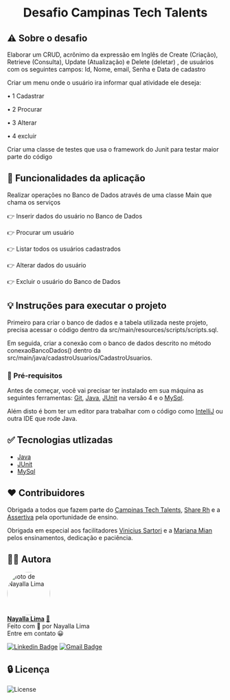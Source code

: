 <h1 align="center">Desafio Campinas Tech Talents</h1>

## ⚠️ Sobre o desafio 

<p>Elaborar um CRUD, acrônimo da expressão em Inglês de Create (Criação), Retrieve (Consulta), Update (Atualização) 
e Delete (deletar) , de usuários com os seguintes campos:
Id, Nome, email, Senha e Data de cadastro </p>

<p>Criar um menu onde o usuário ira informar qual atividade ele deseja:</p>
<p> • 1 Cadastrar </p>
<p> • 2 Procurar </p>
<p> • 3 Alterar </p>
<p> • 4 excluir </p>

<p>Criar uma classe de testes que usa o framework do  Junit para testar maior parte do código</p>

## 📌 Funcionalidades da aplicação

<p> Realizar operações no Banco de Dados através de uma classe Main que chama os serviços</p>
<p>👉 Inserir dados do usuário no Banco de Dados</p>
<p>👉 Procurar um usuário </p>
<p>👉 Listar todos os usuários cadastrados </p>
<p>👉 Alterar dados do usuário </p>
<p>👉 Excluir o usuário do Banco de Dados</p>


## 💡 Instruções para executar o projeto

<p>Primeiro para criar o banco de dados e a tabela utilizada neste projeto, precisa acessar o código dentro da 
src/main/resources/scripts/scripts.sql.</p> 

<p>Em seguida, criar a conexão com o banco de dados descrito no método conexaoBancoDados() dentro da 
src/main/java/cadastroUsuarios/CadastroUsuarios.</p>


### 📎 Pré-requisitos

<p>Antes de começar, você vai precisar ter instalado em sua máquina as seguintes ferramentas:
 <a href="https://git-scm.com/">Git</a>, <a href="https://www.java.com/pt-BR/">Java</a>, 
<a href="https://junit.org/junit4/">JUnit</a>  na versão 4 e o <a href="https://www.mysql.com/">MySql</a>.</p> 
<p>Além disto é bom ter um editor para trabalhar com o código como 
<a href="https://www.jetbrains.com/pt-br/idea/download/#section=windows">IntelliJ</a> ou outra IDE que rode Java.</p>

## ✅ Tecnologias utlizadas
- [Java](https://www.java.com/pt-BR/) 
- [JUnit](https://junit.org/junit4/) 
- [MySql](https://www.mysql.com/) 

## ♥️ Contribuidores 
<p> Obrigada a todos que fazem parte do <a href="http://campinas.tech/campinas-tech-talents/">Campinas Tech Talents</a>, <a href="https://sharerh.com/">Share Rh</a> e a 
<a href="https://assertivasolucoes.com.br/">Assertiva</a> pela oportunidade de ensino. </p>

<p>Obrigada em especial aos facilitadores <a href="https://www.linkedin.com/in/viniciussartori/">Vinicius Sartori</a> e a 
<a href="https://www.linkedin.com/in/mariana-mian-56b80210/">Mariana Mian</a> pelos ensinamentos, dedicação
e paciência.
</p>

## 👩‍💻 Autora

<a href="https://www.linkedin.com/in/nayalla-lima/">
 <img style="border-radius: 50%;" src="https://media-exp1.licdn.com/dms/image/C4E03AQF2CoYQ5p5hLg/profile-displayphoto-shrink_800_800/0/1609244458047?e=1621468800&v=beta&t=q4Zr04N_58RRGnCLZBWU78OXI7TP4N8A08uvc9Pbuow" width="100px;" alt="foto de Nayalla Lima"/>
 <br />
<b>Nayalla Lima</b></a> <a href="https://www.linkedin.com/in/nayalla-lima/">🚀</a><br />
Feito com 💜️ por Nayalla Lima
<br />
Entre em contato 😀 

[![Linkedin Badge](https://img.shields.io/badge/-NayallaLima-blue?style=flat-square&logo=Linkedin&logoColor=white&link=https://www.linkedin.com/in/nayalla-lima//)](https://www.linkedin.com/in/nayalla-lima/)
[![Gmail Badge](https://img.shields.io/badge/-nayallaml@gmail.com-c14438?style=flat-square&logo=Gmail&logoColor=white&link=mailto:nayallaml@gmail.com)](mailto:nayallaml@gmail.com)

## 🔒 Licença
<a>	<img alt="License" src="https://img.shields.io/badge/license-MIT-brightgreen">
  </a>